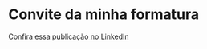# Convite da minha formatura

[Confira essa publicação no LinkedIn](https://www.linkedin.com/feed/update/urn:li:ugcPost:7307053658498588672)
